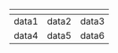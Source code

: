 | <!----> | <!----> | <!----> |
| --- | --- | --- |
| data1 | data2 | data3 |
| data4 | data5 | data6 |
